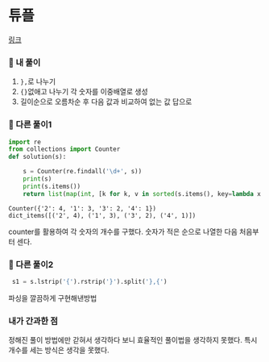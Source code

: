 # 튜플

[링크](https://programmers.co.kr/learn/courses/30/lessons/64065)

### 📌 내 풀이

1. `},`로 나누기
2. `{}`없애고 나누기 각 숫자를 이중배열로 생성
3. 길이순으로 오름차순 후 다음 값과 비교하여 없는 값 답으로

### 📌 다른 풀이1

```py
import re
from collections import Counter
def solution(s):

    s = Counter(re.findall('\d+', s))
    print(s)
    print(s.items())
    return list(map(int, [k for k, v in sorted(s.items(), key=lambda x: x[1], reverse=True)]))

```

```
Counter({'2': 4, '1': 3, '3': 2, '4': 1})
dict_items([('2', 4), ('1', 3), ('3', 2), ('4', 1)])
```

counter를 활용하여 각 숫자의 개수를 구했다.
숫자가 적은 순으로 나열한 다음 처음부터 센다.

### 📌 다른 풀이2

```py
 s1 = s.lstrip('{').rstrip('}').split('},{')
```

파싱을 깔끔하게 구현해낸방법

### 내가 간과한 점

정해진 풀이 방법에만 갇혀서 생각하다 보니 효율적인 풀이법을 생각하지 못했다. 특시 개수를 세는 방식은 생각을 못했다.
